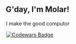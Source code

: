 ## &nbsp;&nbsp; G'day, I'm Molar!
&nbsp;&nbsp;&nbsp; I make the good computor

&nbsp;&nbsp;&nbsp; [![Codewars Badge](https://www.codewars.com/users/MolarFox/badges/micro)](https://www.codewars.com/users/MolarFox)

